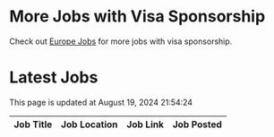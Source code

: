 # More Jobs with Visa Sponsorship

Check out [Europe Jobs](https://github.com/sureshparimi/europejobs#latest-jobs) for more jobs with visa sponsorship.

# Latest Jobs

This page is updated at August 19, 2024 21:54:24

| Job Title | Job Location | Job Link | Job Posted |
| --- | --- | --- | --- |
